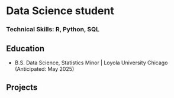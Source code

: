 # Data Science student


### Technical Skills: R, Python, SQL


## Education
- B.S. Data Science, Statistics Minor | Loyola University Chicago (Anticipated: May 2025)


## Projects
